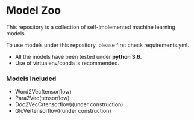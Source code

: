 # Model Zoo
This repository is a collection of self-implemented machine learning models.

To use models under this repository, please first check requirements.yml.
- All the models have been tested under **python 3.6**.
- Use of virtualenv/conda is recommended.

### Models Included
- Word2Vec(tensorflow)
- Para2Vec(tensorflow)
- Doc2VecC(tensorflow)(under construction)
- GloVe(tensorflow)(under construction)